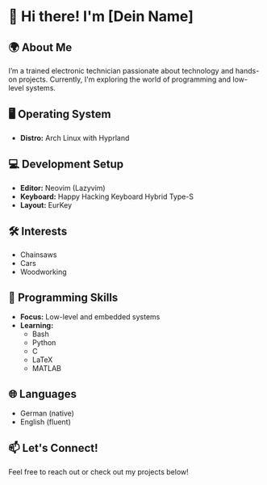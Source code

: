 # 👋 Hi there! I'm [Dein Name]

## 🌍 About Me
I’m a trained electronic technician passionate about technology and hands-on projects. Currently, I'm exploring the world of programming and low-level systems.

## 🖥️ Operating System
- **Distro:** Arch Linux with Hyprland

## 💻 Development Setup
- **Editor:** Neovim (Lazyvim)
- **Keyboard:** Happy Hacking Keyboard Hybrid Type-S
- **Layout:** EurKey

## 🛠️ Interests
- Chainsaws
- Cars
- Woodworking

## 🔧 Programming Skills
- **Focus:** Low-level and embedded systems
- **Learning:** 
  - Bash
  - Python
  - C
  - LaTeX
  - MATLAB

## 🌐 Languages
- German (native)
- English (fluent)

## 📫 Let's Connect!
Feel free to reach out or check out my projects below!

